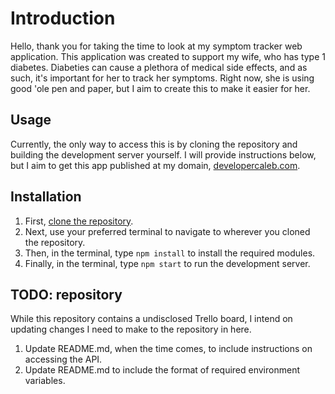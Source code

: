 # Introduction

Hello, thank you for taking the time to look at my symptom tracker web application. This application was created to support my wife, who has type 1 diabetes. Diabeties can cause a plethora of medical side effects, and as such, it's important for her to track her symptoms. Right now, she is using good 'ole pen and paper, but I aim to create this to make it easier for her.

## Usage

Currently, the only way to access this is by cloning the repository and building the development server yourself. I will provide instructions below, but I aim to get this app published at my domain, [developercaleb.com](https://developercaleb.com).

## Installation

1. First, [clone the repository](https://github.com/minifiedcode/symptom-tracker.git).
2. Next, use your preferred terminal to navigate to wherever you cloned the repository.
3. Then, in the terminal, type `npm install` to install the required modules.
4. Finally, in the terminal, type `npm start` to run the development server.

## TODO: repository

While this repository contains a undisclosed Trello board, I intend on updating changes I need to make to the repository in here.

1. Update README.md, when the time comes, to include instructions on accessing the API.
2. Update README.md to include the format of required environment variables.
